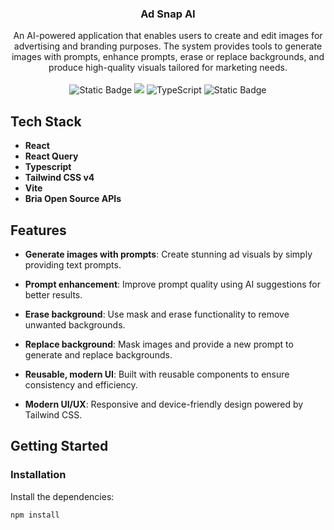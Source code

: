 <div align="center">

<h3 align="center">Ad Snap AI</h3>

  <div align="center">
An AI-powered application that enables users to create and edit images for advertising and branding purposes. The system provides tools to generate images with prompts, enhance prompts, erase or replace backgrounds, and produce high-quality visuals tailored for marketing needs.    
</div>
    <br />
  <div>
    <img alt="Static Badge" src="https://img.shields.io/badge/React-4c84f3?style=for-the-badge&logo=react&logoColor=white">
        <img src="https://img.shields.io/badge/-Tailwind-38B2AC?style=for-the-badge&logo=tailwind-css&logoColor=white" />
        <img src="https://img.shields.io/badge/-TypeScript-black?style=for-the-badge&logoColor=white&logo=typescript&color=3178C6" alt="TypeScript" />
    <img alt="Static Badge" src="https://img.shields.io/badge/Bria.ai-181758?style=for-the-badge&logoColor=white">
  </div>

</div>

## Tech Stack

- **React**
- **React Query**
- **Typescript**
- **Tailwind CSS v4**
- **Vite**
- **Bria Open Source APIs**

## Features

- **Generate images with prompts**: Create stunning ad visuals by simply providing text prompts.

- **Prompt enhancement**: Improve prompt quality using AI suggestions for better results.

- **Erase background**: Use mask and erase functionality to remove unwanted backgrounds.

- **Replace background**: Mask images and provide a new prompt to generate and replace backgrounds.

- **Reusable, modern UI**: Built with reusable components to ensure consistency and efficiency.

- **Modern UI/UX**: Responsive and device-friendly design powered by Tailwind CSS.

## Getting Started

### Installation

Install the dependencies:

```bash
npm install
```
